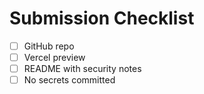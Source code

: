 # Submission Checklist
- [ ] GitHub repo
- [ ] Vercel preview
- [ ] README with security notes
- [ ] No secrets committed
